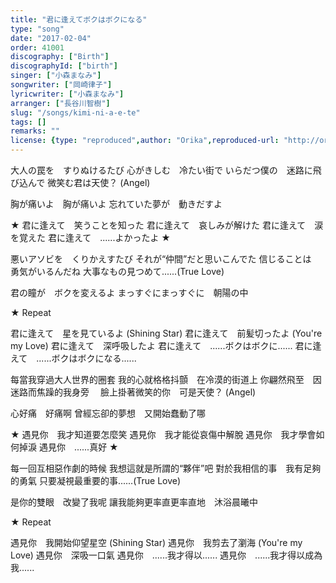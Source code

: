 ```yaml
---
title: "君に逢えてボクはボクになる"
type: "song"
date: "2017-02-04"
order: 41001
discography: ["Birth"]
discographyId: ["birth"]
singer: ["小森まなみ"]
songwriter: ["岡崎律子"]
lyricwriter: ["小森まなみ"]
arranger: ["長谷川智樹"]
slug: "/songs/kimi-ni-a-e-te"
tags: []
remarks: ""
license: {type: "reproduced",author: "Orika",reproduced-url: "http://orikamushi.myweb.hinet.net",reproduced-website: "織歌蟲"}
---
```


大人の罠を　すりぬけるたび 
心がきしむ　冷たい街で 
いらだつ僕の　迷路に飛び込んで 
微笑む君は天使？ (Angel)

胸が痛いよ　胸が痛いよ 
忘れていた夢が　動きだすよ 

★ 君に逢えて　笑うことを知った 
君に逢えて　哀しみが解けた 
君に逢えて　涙を覚えた 
君に逢えて　......よかったよ ★ 

悪いアソビを　くりかえすたび 
それが“仲間”だと思いこんでた 
信じることは　勇気がいるんだね 
大事なもの見つめて......(True Love) 

君の瞳が　ボクを変えるよ 
まっすぐにまっすぐに　朝陽の中 

★ Repeat

君に逢えて　星を見ているよ (Shining Star) 
君に逢えて　前髪切ったよ (You're my Love) 
君に逢えて　深呼吸したよ 
君に逢えて　......ボクはボクに...... 
君に逢えて　......ボクはボクになる......

<!-- 翻译 -->

每當我穿過大人世界的圈套
我的心就格格抖顫　在冷漠的街道上
你翩然飛至　因迷路而焦躁的我身旁　
臉上掛著微笑的你　可是天使？ (Angel)

心好痛　好痛啊
曾經忘卻的夢想　又開始蠢動了哪

★ 遇見你　我才知道要怎麼笑
遇見你　我才能從哀傷中解脫
遇見你　我才學會如何掉淚
遇見你　......真好 ★ 

每一回互相惡作劇的時候
我想這就是所謂的“夥伴”吧
對於我相信的事　我有足夠的勇氣
只要凝視最重要的事......(True Love) 

是你的雙眼　改變了我呢 
讓我能夠更率直更率直地　沐浴晨曦中

★ Repeat

遇見你　我開始仰望星空 (Shining Star)
遇見你　我剪去了瀏海 (You're my Love)
遇見你　深吸一口氣
遇見你　......我才得以...... 
遇見你　......我才得以成為我......
